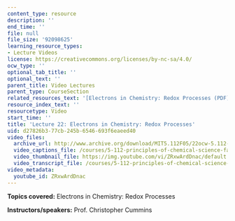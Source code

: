```yaml
---
content_type: resource
description: ''
end_time: ''
file: null
file_size: '92098625'
learning_resource_types:
- Lecture Videos
license: https://creativecommons.org/licenses/by-nc-sa/4.0/
ocw_type: ''
optional_tab_title: ''
optional_text: ''
parent_title: Video Lectures
parent_type: CourseSection
related_resources_text: '[Electrons in Chemistry: Redox Processes (PDF)](/courses/5-112-principles-of-chemical-science-fall-2005/resources/lecture22)'
resource_index_text: ''
resourcetype: Video
start_time: ''
title: 'Lecture 22: Electrons in Chemistry: Redox Processes'
uid: d27826b3-77cb-245b-6546-693f6eaeed40
video_files:
  archive_url: http://www.archive.org/download/MIT5.112F05/22ocw-5.112-04nov2005-220k.mp4
  video_captions_file: /courses/5-112-principles-of-chemical-science-fall-2005/e404e82db215557c94027cf252e19832_ZRxwArdDnac.vtt
  video_thumbnail_file: https://img.youtube.com/vi/ZRxwArdDnac/default.jpg
  video_transcript_file: /courses/5-112-principles-of-chemical-science-fall-2005/8983438ba3b17db8a35e8e2d40371af5_ZRxwArdDnac.pdf
video_metadata:
  youtube_id: ZRxwArdDnac
---
```


**Topics covered:** Electrons in Chemistry: Redox Processes

**Instructors/speakers:** Prof. Christopher Cummins

